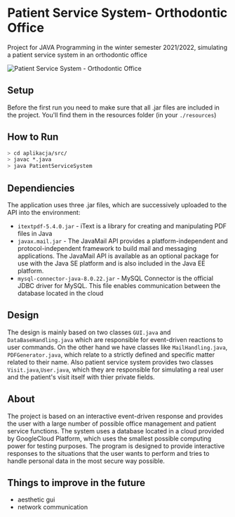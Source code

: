 # Patient Service System- Orthodontic Office

Project for JAVA Programming in the winter semester 2021/2022, simulating a patient service system in an orthodontic office

![Patient Service System - Orthodontic Office](https://github.com/Adam1904/SystemObslugiPacjenta-GabinetOrtodontyczny/blob/main/resources/icon.JPG)

## Setup

Before the first run you need to make sure that all .jar files are included in the project. You'll find them in the resources folder (in your `./resources`)

## How to Run

```sh
> cd aplikacja/src/
> javac *.java
> java PatientServiceSystem
```

## Dependiencies 

The application uses three .jar files, which are successively uploaded to the API into the environment:
- `itextpdf-5.4.0.jar` - iText is a library for creating and manipulating PDF files in Java 
- `javax.mail.jar` - The JavaMail API provides a platform-independent and protocol-independent framework to build mail and messaging applications. The JavaMail API is available as an optional package for use with the Java SE platform and is also included in the Java EE platform.
- `mysql-connector-java-8.0.22.jar` - MySQL Connector is the official JDBC driver for MySQL. This file enables communication between the database located in the cloud

## Design

The design is mainly based on two classes `GUI.java` and `DataBaseHandling.java` which are responsible for event-driven reactions to user commands. On the other hand we have classes like `MailHandling.java`, `PDFGenerator.java`, which relate to a strictly defined and specific matter related to their name. Also patient service system provides two classes `Visit.java`,`User.java`, which they are responsible for simulating a real user and the patient's visit itself with thier private fields.

## About

The project is based on an interactive event-driven response and provides the user with a large number of possible office management and patient service functions.
The system uses a database located in a cloud provided by GoogleCloud Platform, which uses the smallest possible computing power for testing purposes.
The program is designed to provide interactive responses to the situations that the user wants to perform and tries to handle personal data in the most secure way possible.

## Things to improve in the future

- aesthetic gui
- network communication

